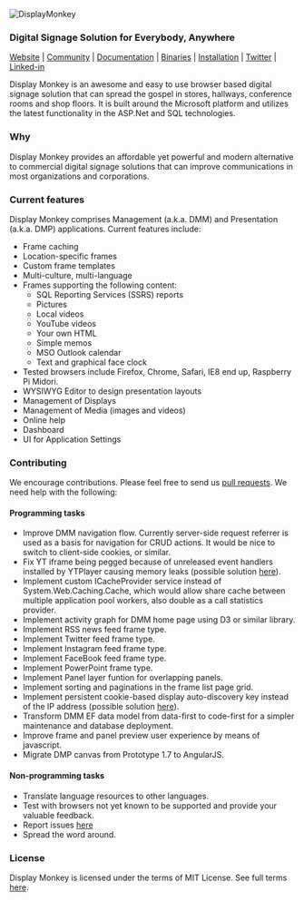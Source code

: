 
![DisplayMonkey](http://www.displaymonkey.org/dm/wp-content/uploads/display_monkey_whi_red_cool_6.png)

### Digital Signage Solution for Everybody, Anywhere

[Website](http://displaymonkey.org) |
[Community](http://www.displaymonkey.org/dm/answers/) |
[Documentation](http://www.displaymonkey.org/dm/documentation/) |
[Binaries](http://www.displaymonkey.org/dm/download/) |
[Installation](http://www.displaymonkey.org/dm/documentation/installation/) |
[Twitter](https://twitter.com/fuel9) |
[Linked-in](https://www.linkedin.com/company/fuel9?trk=company_logo)

Display Monkey is an awesome and easy to use browser based digital signage solution that can spread the gospel in stores, hallways, conference rooms and shop floors. It is built around the Microsoft platform and utilizes the latest functionality in the ASP.Net and SQL technologies.

### Why

Display Monkey provides an affordable yet powerful and modern alternative to commercial digital signage solutions that can improve communications in most organizations and corporations. 

### Current features

Display Monkey comprises Management (a.k.a. DMM) and Presentation (a.k.a. DMP) applications. Current features include:

- Frame caching
- Location-specific frames
- Custom frame templates
- Multi-culture, multi-language
- Frames supporting the following content:
  - SQL Reporting Services (SSRS) reports
  - Pictures
  - Local videos
  - YouTube videos
  - Your own HTML
  - Simple memos
  - MSO Outlook calendar
  - Text and graphical face clock
- Tested browsers include Firefox, Chrome, Safari, IE8 end up, Raspberry Pi Midori.
- WYSIWYG Editor to design presentation layouts
- Management of Displays
- Management of Media (images and videos)
- Online help
- Dashboard
- UI for Application Settings

### Contributing

We encourage contributions. Please feel free to send us [pull requests](https://github.com/fuel9/DisplayMonkey/pulls). We need help with the following:

#### Programming tasks

- Improve DMM navigation flow. Currently server-side request referrer is used as a basis for navigation for CRUD actions. It would be nice to switch to client-side cookies, or similar.
- Fix YT iframe being pegged because of unreleased event handlers installed by YTPlayer causing memory leaks (possible solution [here](http://stackoverflow.com/questions/8948403/youtube-api-target-multiple-existing-iframes)).
- Implement custom ICacheProvider service instead of System.Web.Caching.Cache, which would allow share cache between multiple application pool workers, also double as a call statistics provider.
- Implement activity graph for DMM home page using D3 or similar library.
- Implement RSS news feed frame type.
- Implement Twitter feed frame type.
- Implement Instagram feed frame type.
- Implement FaceBook feed frame type.
- Implement PowerPoint frame type.
- Implement Panel layer funtion for overlapping panels.
- Implement sorting and paginations in the frame list page grid.
- Implement persistent cookie-based display auto-discovery key instead of the IP address (possible solution [here](http://samy.pl/evercookie/)).
- Transform DMM EF data model from data-first to code-first for a simpler maintenance and database deployment.
- Improve frame and panel preview user experience by means of javascript.
- Migrate DMP canvas from Prototype 1.7 to AngularJS.

#### Non-programming tasks

- Translate language resources to other languages.
- Test with browsers not yet known to be supported and provide your valuable feedback.
- Report issues [here](https://github.com/fuel9/DisplayMonkey/issues)
- Spread the word around.

### License

Display Monkey is licensed under the terms of MIT License. See full terms [here](https://opensource.org/licenses/MIT).
